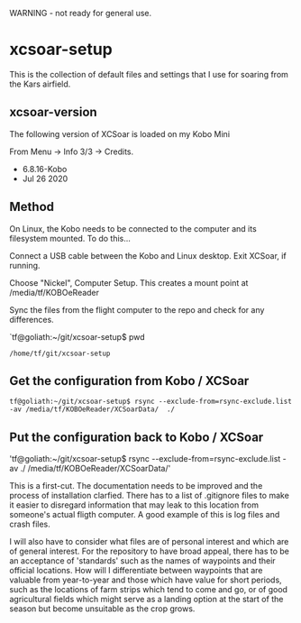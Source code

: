 WARNING - not ready for general use.

# xcsoar-setup

This is the collection of default files and settings that I use for soaring from the Kars airfield.

## xcsoar-version

The following version of XCSoar is loaded on my Kobo Mini

From Menu -> Info 3/3 -> Credits.
- 6.8.16-Kobo
- Jul 26 2020

## Method

On Linux, the Kobo needs to be connected to the computer and its filesystem mounted. To do this...

Connect a USB cable between the Kobo and Linux desktop. Exit XCSoar, if running.

Choose "Nickel", Computer Setup. This creates a mount point at /media/tf/KOBOeReader

Sync the files from the flight computer to the repo and check for any differences.

`tf@goliath:~/git/xcsoar-setup$ pwd

`/home/tf/git/xcsoar-setup`

## Get the configuration from Kobo / XCSoar
`tf@goliath:~/git/xcsoar-setup$ rsync --exclude-from=rsync-exclude.list -av /media/tf/KOBOeReader/XCSoarData/  ./`

## Put the configuration back to Kobo / XCSoar
'tf@goliath:~/git/xcsoar-setup$ rsync --exclude-from=rsync-exclude.list -av ./ /media/tf/KOBOeReader/XCSoarData/'

This is a first-cut. The documentation needs to be improved and the process of installation clarfied. There has to a list of .gitignore files to make it easier to disregard information that may leak to this location from someone's actual fligth computer. A good example of this is log files and crash files.

I will also have to consider what files are of personal interest and which are of general interest. For the repository to have broad appeal, there has to be an acceptance of 'standards' such as the names of waypoints and their official locations. How will I differentiate between waypoints that are valuable from year-to-year and those which have value for short periods, such as the locations of farm strips which tend to come and go, or of good agricultural fields which might serve as a landing option at the start of the season but become unsuitable as the crop grows.
